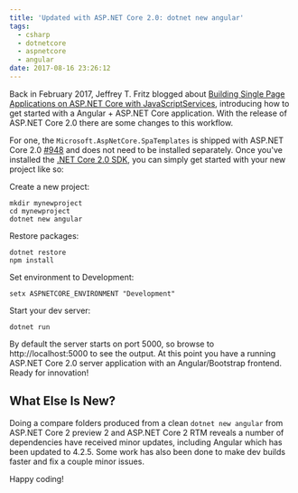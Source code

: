 ```yaml
---
title: 'Updated with ASP.NET Core 2.0: dotnet new angular'
tags:
  - csharp
  - dotnetcore
  - aspnetcore
  - angular
date: 2017-08-16 23:26:12
---
```



Back in February 2017, Jeffrey T. Fritz blogged about [Building Single Page Applications on ASP.NET Core with JavaScriptServices](https://blogs.msdn.microsoft.com/webdev/2017/02/14/building-single-page-applications-on-asp-net-core-with-javascriptservices/), introducing how to get started with a Angular + ASP.NET Core application.  With the release of ASP.NET Core 2.0 there are some changes to this workflow.

For one, the `Microsoft.AspNetCore.SpaTemplates` is shipped with ASP.NET Core 2.0 [#948](https://github.com/aspnet/JavaScriptServices/issues/948) and does not need to be installed separately.  Once you've installed the [.NET Core 2.0 SDK](http://dot.net/core), you can simply get started with your new project like so:

Create a new project:
```
mkdir mynewproject
cd mynewproject
dotnet new angular
```

Restore packages:
```
dotnet restore 
npm install
```

Set environment to Development:
```
setx ASPNETCORE_ENVIRONMENT "Development"
```

Start your dev server:
```
dotnet run
```

By default the server starts on port 5000, so browse to http://localhost:5000 to see the output.  At this point you have a running ASP.NET Core 2.0 server application with an Angular/Bootstrap frontend.  Ready for innovation!


## What Else Is New?

Doing a compare folders produced from a clean `dotnet new angular` from ASP.NET Core 2 preview 2 and ASP.NET Core 2 RTM reveals a number of dependencies have received minor updates, including Angular which has been updated to 4.2.5.  Some work has also been done to make dev builds faster and fix a couple minor issues.

Happy coding!